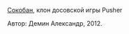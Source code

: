 <a href="https://github.com/begoon/rk86-maximite/blob/master/programs/sokoban/sokoban.asm">Сокобан</a>, клон досовской игры Pusher

Автор: Демин Александр, 2012.
